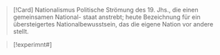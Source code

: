 >[!Card] Nationalismus
>Politische Strömung des 19. Jhs., die einen gemeinsamen National- staat anstrebt; heute Bezeichnung für ein übersteigertes Nationalbewusstsein, das die eigene Nation vor andere stellt.
<!--SR:!2025-12-11,224,330-->

>[!experimnt#]


